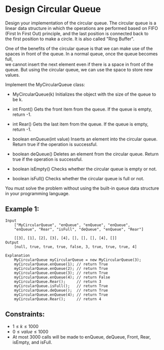 # Design Circular Queue

Design your implementation of the circular queue. The circular queue is a  
linear data structure in which the operations are performed based on FIFO  
(First In First Out) principle, and the last position is connected back to  
the first position to make a circle. It is also called "Ring Buffer".

One of the benefits of the circular queue is that we can make use of the  
spaces in front of the queue. In a normal queue, once the queue becomes full,  
we cannot insert the next element even if there is a space in front of the  
queue. But using the circular queue, we can use the space to store new values.

Implement the MyCircularQueue class:

* MyCircularQueue(k) Initializes the object with the size of the queue to  
    be k.

* int Front() Gets the front item from the queue. If the queue is empty, 
    return -1.

* int Rear() Gets the last item from the queue. If the queue is empty,  
    return -1.

* boolean enQueue(int value) Inserts an element into the circular queue.  
    Return true if the operation is successful.

* boolean deQueue() Deletes an element from the circular queue. Return  
    true if the operation is successful.

* boolean isEmpty() Checks whether the circular queue is empty or not.
* boolean isFull() Checks whether the circular queue is full or not.

You must solve the problem without using the built-in queue data structure  
in your programming language. 

 

## Example 1:

    Input
        ["MyCircularQueue", "enQueue", "enQueue", "enQueue", 
        "enQueue", "Rear", "isFull", "deQueue", "enQueue", "Rear"]
        
        [[3], [1], [2], [3], [4], [], [], [], [4], []]
    Output
        [null, true, true, true, false, 3, true, true, true, 4]

    Explanation
        MyCircularQueue myCircularQueue = new MyCircularQueue(3);
        myCircularQueue.enQueue(1); // return True
        myCircularQueue.enQueue(2); // return True
        myCircularQueue.enQueue(3); // return True
        myCircularQueue.enQueue(4); // return False
        myCircularQueue.Rear();     // return 3
        myCircularQueue.isFull();   // return True
        myCircularQueue.deQueue();  // return True
        myCircularQueue.enQueue(4); // return True
        myCircularQueue.Rear();     // return 4

 

## Constraints:

* $1 \le k \le 1000$
* $0 \le value \le 1000$
* At most 3000 calls will be made to enQueue, deQueue, Front, 
    Rear, isEmpty, and isFull.

